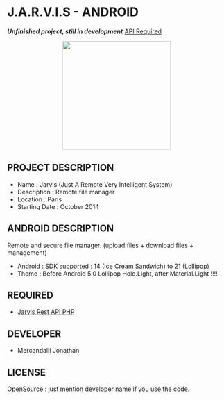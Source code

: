 J.A.R.V.I.S - ANDROID
=====================

**_Unfinished project, still in development_** [API Required](https://github.com/Mercandj/Jarvis-API)

<p align="center">
<img src="https://raw.github.com/Mercandj/Jarvis-Android/master/screenshot/1.png" width="250" />
</p>

## PROJECT DESCRIPTION

* Name : Jarvis (Just A Remote Very Intelligent System)
* Description : Remote file manager
* Location : Paris
* Starting Date : October 2014


## ANDROID DESCRIPTION

Remote and secure file manager. (upload files + download files + management)

* Android : SDK supported : 14 (Ice Cream Sandwich) to 21 (Lollipop)
* Theme : Before Android 5.0 Lollipop Holo.Light, after Material.Light !!!!


## REQUIRED

* [Jarvis Rest API PHP](https://github.com/Mercandj/Jarvis-API)


## DEVELOPER

* Mercandalli Jonathan


## LICENSE

OpenSource : just mention developer name if you use the code.